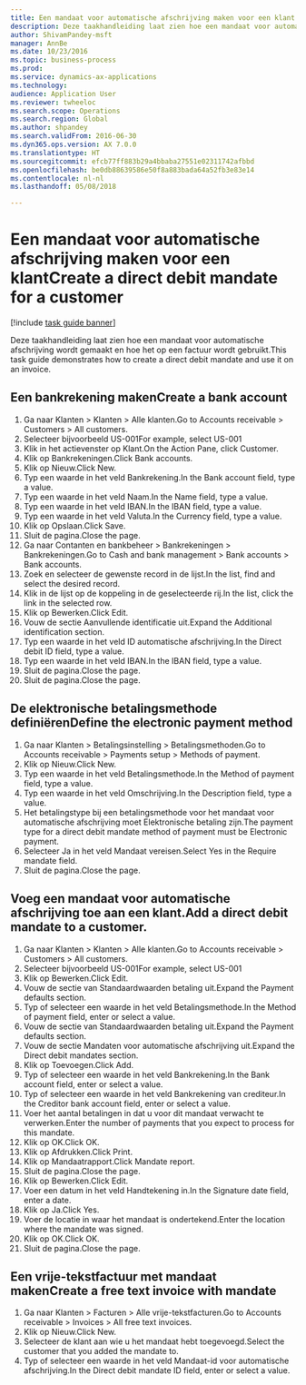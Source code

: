 ```yaml
--- 
title: Een mandaat voor automatische afschrijving maken voor een klant
description: Deze taakhandleiding laat zien hoe een mandaat voor automatische afschrijving wordt gemaakt en hoe het op een factuur wordt gebruikt.
author: ShivamPandey-msft
manager: AnnBe
ms.date: 10/23/2016
ms.topic: business-process
ms.prod: 
ms.service: dynamics-ax-applications
ms.technology: 
audience: Application User
ms.reviewer: twheeloc
ms.search.scope: Operations
ms.search.region: Global
ms.author: shpandey
ms.search.validFrom: 2016-06-30
ms.dyn365.ops.version: AX 7.0.0
ms.translationtype: HT
ms.sourcegitcommit: efcb77ff883b29a4bbaba27551e02311742afbbd
ms.openlocfilehash: be0db88639586e50f8a883bada64a52fb3e83e14
ms.contentlocale: nl-nl
ms.lasthandoff: 05/08/2018

---
```

# <a name="create-a-direct-debit-mandate-for-a-customer"></a><span data-ttu-id="6fb53-103">Een mandaat voor automatische afschrijving maken voor een klant</span><span class="sxs-lookup"><span data-stu-id="6fb53-103">Create a direct debit mandate for a customer</span></span>

[!include [task guide banner](../../includes/task-guide-banner.md)]

<span data-ttu-id="6fb53-104">Deze taakhandleiding laat zien hoe een mandaat voor automatische afschrijving wordt gemaakt en hoe het op een factuur wordt gebruikt.</span><span class="sxs-lookup"><span data-stu-id="6fb53-104">This task guide demonstrates how to create a direct debit mandate and use it on an invoice.</span></span>


## <a name="create-a-bank-account"></a><span data-ttu-id="6fb53-105">Een bankrekening maken</span><span class="sxs-lookup"><span data-stu-id="6fb53-105">Create a bank account</span></span>
1. <span data-ttu-id="6fb53-106">Ga naar Klanten > Klanten > Alle klanten.</span><span class="sxs-lookup"><span data-stu-id="6fb53-106">Go to Accounts receivable > Customers > All customers.</span></span>
2. <span data-ttu-id="6fb53-107">Selecteer bijvoorbeeld US-001</span><span class="sxs-lookup"><span data-stu-id="6fb53-107">For example, select US-001</span></span>
3. <span data-ttu-id="6fb53-108">Klik in het actievenster op Klant.</span><span class="sxs-lookup"><span data-stu-id="6fb53-108">On the Action Pane, click Customer.</span></span>
4. <span data-ttu-id="6fb53-109">Klik op Bankrekeningen.</span><span class="sxs-lookup"><span data-stu-id="6fb53-109">Click Bank accounts.</span></span>
5. <span data-ttu-id="6fb53-110">Klik op Nieuw.</span><span class="sxs-lookup"><span data-stu-id="6fb53-110">Click New.</span></span>
6. <span data-ttu-id="6fb53-111">Typ een waarde in het veld Bankrekening.</span><span class="sxs-lookup"><span data-stu-id="6fb53-111">In the Bank account field, type a value.</span></span>
7. <span data-ttu-id="6fb53-112">Typ een waarde in het veld Naam.</span><span class="sxs-lookup"><span data-stu-id="6fb53-112">In the Name field, type a value.</span></span>
8. <span data-ttu-id="6fb53-113">Typ een waarde in het veld IBAN.</span><span class="sxs-lookup"><span data-stu-id="6fb53-113">In the IBAN field, type a value.</span></span>
9. <span data-ttu-id="6fb53-114">Typ een waarde in het veld Valuta.</span><span class="sxs-lookup"><span data-stu-id="6fb53-114">In the Currency field, type a value.</span></span>
10. <span data-ttu-id="6fb53-115">Klik op Opslaan.</span><span class="sxs-lookup"><span data-stu-id="6fb53-115">Click Save.</span></span>
11. <span data-ttu-id="6fb53-116">Sluit de pagina.</span><span class="sxs-lookup"><span data-stu-id="6fb53-116">Close the page.</span></span>
12. <span data-ttu-id="6fb53-117">Ga naar Contanten en bankbeheer > Bankrekeningen > Bankrekeningen.</span><span class="sxs-lookup"><span data-stu-id="6fb53-117">Go to Cash and bank management > Bank accounts > Bank accounts.</span></span>
13. <span data-ttu-id="6fb53-118">Zoek en selecteer de gewenste record in de lijst.</span><span class="sxs-lookup"><span data-stu-id="6fb53-118">In the list, find and select the desired record.</span></span>
14. <span data-ttu-id="6fb53-119">Klik in de lijst op de koppeling in de geselecteerde rij.</span><span class="sxs-lookup"><span data-stu-id="6fb53-119">In the list, click the link in the selected row.</span></span>
15. <span data-ttu-id="6fb53-120">Klik op Bewerken.</span><span class="sxs-lookup"><span data-stu-id="6fb53-120">Click Edit.</span></span>
16. <span data-ttu-id="6fb53-121">Vouw de sectie Aanvullende identificatie uit.</span><span class="sxs-lookup"><span data-stu-id="6fb53-121">Expand the Additional identification section.</span></span>
17. <span data-ttu-id="6fb53-122">Typ een waarde in het veld ID automatische afschrijving.</span><span class="sxs-lookup"><span data-stu-id="6fb53-122">In the Direct debit ID field, type a value.</span></span>
18. <span data-ttu-id="6fb53-123">Typ een waarde in het veld IBAN.</span><span class="sxs-lookup"><span data-stu-id="6fb53-123">In the IBAN field, type a value.</span></span>
19. <span data-ttu-id="6fb53-124">Sluit de pagina.</span><span class="sxs-lookup"><span data-stu-id="6fb53-124">Close the page.</span></span>
20. <span data-ttu-id="6fb53-125">Sluit de pagina.</span><span class="sxs-lookup"><span data-stu-id="6fb53-125">Close the page.</span></span>

## <a name="define-the-electronic-payment-method"></a><span data-ttu-id="6fb53-126">De elektronische betalingsmethode definiëren</span><span class="sxs-lookup"><span data-stu-id="6fb53-126">Define the electronic payment method</span></span>
1. <span data-ttu-id="6fb53-127">Ga naar Klanten > Betalingsinstelling > Betalingsmethoden.</span><span class="sxs-lookup"><span data-stu-id="6fb53-127">Go to Accounts receivable > Payments setup > Methods of payment.</span></span>
2. <span data-ttu-id="6fb53-128">Klik op Nieuw.</span><span class="sxs-lookup"><span data-stu-id="6fb53-128">Click New.</span></span>
3. <span data-ttu-id="6fb53-129">Typ een waarde in het veld Betalingsmethode.</span><span class="sxs-lookup"><span data-stu-id="6fb53-129">In the Method of payment field, type a value.</span></span>
4. <span data-ttu-id="6fb53-130">Typ een waarde in het veld Omschrijving.</span><span class="sxs-lookup"><span data-stu-id="6fb53-130">In the Description field, type a value.</span></span>
5. <span data-ttu-id="6fb53-131">Het betalingstype bij een betalingsmethode voor het mandaat voor automatische afschrijving moet Elektronische betaling zijn.</span><span class="sxs-lookup"><span data-stu-id="6fb53-131">The payment type for a direct debit mandate method of payment must be Electronic payment.</span></span>
6. <span data-ttu-id="6fb53-132">Selecteer Ja in het veld Mandaat vereisen.</span><span class="sxs-lookup"><span data-stu-id="6fb53-132">Select Yes in the Require mandate field.</span></span>
7. <span data-ttu-id="6fb53-133">Sluit de pagina.</span><span class="sxs-lookup"><span data-stu-id="6fb53-133">Close the page.</span></span>

## <a name="add-a-direct-debit-mandate-to-a-customer"></a><span data-ttu-id="6fb53-134">Voeg een mandaat voor automatische afschrijving toe aan een klant.</span><span class="sxs-lookup"><span data-stu-id="6fb53-134">Add a direct debit mandate to a customer.</span></span>
1. <span data-ttu-id="6fb53-135">Ga naar Klanten > Klanten > Alle klanten.</span><span class="sxs-lookup"><span data-stu-id="6fb53-135">Go to Accounts receivable > Customers > All customers.</span></span>
2. <span data-ttu-id="6fb53-136">Selecteer bijvoorbeeld US-001</span><span class="sxs-lookup"><span data-stu-id="6fb53-136">For example, select US-001</span></span>
3. <span data-ttu-id="6fb53-137">Klik op Bewerken.</span><span class="sxs-lookup"><span data-stu-id="6fb53-137">Click Edit.</span></span>
4. <span data-ttu-id="6fb53-138">Vouw de sectie van Standaardwaarden betaling uit.</span><span class="sxs-lookup"><span data-stu-id="6fb53-138">Expand the Payment defaults section.</span></span>
5. <span data-ttu-id="6fb53-139">Typ of selecteer een waarde in het veld Betalingsmethode.</span><span class="sxs-lookup"><span data-stu-id="6fb53-139">In the Method of payment field, enter or select a value.</span></span>
6. <span data-ttu-id="6fb53-140">Vouw de sectie van Standaardwaarden betaling uit.</span><span class="sxs-lookup"><span data-stu-id="6fb53-140">Expand the Payment defaults section.</span></span>
7. <span data-ttu-id="6fb53-141">Vouw de sectie Mandaten voor automatische afschrijving uit.</span><span class="sxs-lookup"><span data-stu-id="6fb53-141">Expand the Direct debit mandates section.</span></span>
8. <span data-ttu-id="6fb53-142">Klik op Toevoegen.</span><span class="sxs-lookup"><span data-stu-id="6fb53-142">Click Add.</span></span>
9. <span data-ttu-id="6fb53-143">Typ of selecteer een waarde in het veld Bankrekening.</span><span class="sxs-lookup"><span data-stu-id="6fb53-143">In the Bank account field, enter or select a value.</span></span>
10. <span data-ttu-id="6fb53-144">Typ of selecteer een waarde in het veld Bankrekening van crediteur.</span><span class="sxs-lookup"><span data-stu-id="6fb53-144">In the Creditor bank account field, enter or select a value.</span></span>
11. <span data-ttu-id="6fb53-145">Voer het aantal betalingen in dat u voor dit mandaat verwacht te verwerken.</span><span class="sxs-lookup"><span data-stu-id="6fb53-145">Enter the number of payments that you expect to process for this mandate.</span></span>
12. <span data-ttu-id="6fb53-146">Klik op OK.</span><span class="sxs-lookup"><span data-stu-id="6fb53-146">Click OK.</span></span>
13. <span data-ttu-id="6fb53-147">Klik op Afdrukken.</span><span class="sxs-lookup"><span data-stu-id="6fb53-147">Click Print.</span></span>
14. <span data-ttu-id="6fb53-148">Klik op Mandaatrapport.</span><span class="sxs-lookup"><span data-stu-id="6fb53-148">Click Mandate report.</span></span>
15. <span data-ttu-id="6fb53-149">Sluit de pagina.</span><span class="sxs-lookup"><span data-stu-id="6fb53-149">Close the page.</span></span>
16. <span data-ttu-id="6fb53-150">Klik op Bewerken.</span><span class="sxs-lookup"><span data-stu-id="6fb53-150">Click Edit.</span></span>
17. <span data-ttu-id="6fb53-151">Voer een datum in het veld Handtekening in.</span><span class="sxs-lookup"><span data-stu-id="6fb53-151">In the Signature date field, enter a date.</span></span>
18. <span data-ttu-id="6fb53-152">Klik op Ja.</span><span class="sxs-lookup"><span data-stu-id="6fb53-152">Click Yes.</span></span>
19. <span data-ttu-id="6fb53-153">Voer de locatie in waar het mandaat is ondertekend.</span><span class="sxs-lookup"><span data-stu-id="6fb53-153">Enter the location where the mandate was signed.</span></span>
20. <span data-ttu-id="6fb53-154">Klik op OK.</span><span class="sxs-lookup"><span data-stu-id="6fb53-154">Click OK.</span></span>
21. <span data-ttu-id="6fb53-155">Sluit de pagina.</span><span class="sxs-lookup"><span data-stu-id="6fb53-155">Close the page.</span></span>

## <a name="create-a-free-text-invoice-with-mandate"></a><span data-ttu-id="6fb53-156">Een vrije-tekstfactuur met mandaat maken</span><span class="sxs-lookup"><span data-stu-id="6fb53-156">Create a free text invoice with mandate</span></span>
1. <span data-ttu-id="6fb53-157">Ga naar Klanten > Facturen > Alle vrije-tekstfacturen.</span><span class="sxs-lookup"><span data-stu-id="6fb53-157">Go to Accounts receivable > Invoices > All free text invoices.</span></span>
2. <span data-ttu-id="6fb53-158">Klik op Nieuw.</span><span class="sxs-lookup"><span data-stu-id="6fb53-158">Click New.</span></span>
3. <span data-ttu-id="6fb53-159">Selecteer de klant aan wie u het mandaat hebt toegevoegd.</span><span class="sxs-lookup"><span data-stu-id="6fb53-159">Select the customer that you added the mandate to.</span></span>
4. <span data-ttu-id="6fb53-160">Typ of selecteer een waarde in het veld Mandaat-id voor automatische afschrijving.</span><span class="sxs-lookup"><span data-stu-id="6fb53-160">In the Direct debit mandate ID field, enter or select a value.</span></span>


